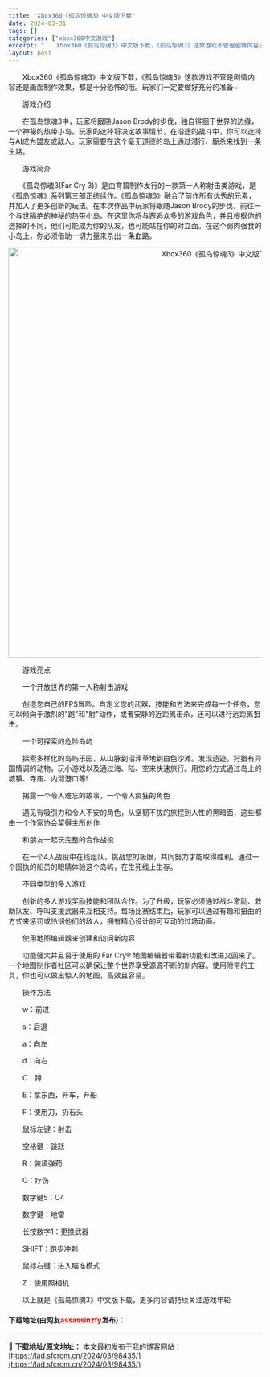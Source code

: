 ```yaml
---
title: "Xbox360《孤岛惊魂3》中文版下载"
date: 2024-03-31
tags: []
categories: ["xbox360中文游戏"]
excerpt: "　　Xbox360《孤岛惊魂3》中文版下载，《孤岛惊魂3》这款游戏不管是剧情内容还是画面制作效果，都是十分恐怖的哦。玩家们一定要做好充分的准备~ 　　游戏介绍 　　在孤岛惊魂3中，玩家将跟随Jason Brody的步伐，独自徘徊于世界的边缘，一个神秘的热带小岛。玩家的选择将决定故事情节，在沿途的战斗&hellip;"
layout: post
---
```


 <p>　　Xbox360《孤岛惊魂3》中文版下载，《孤岛惊魂3》这款游戏不管是剧情内容还是画面制作效果，都是十分恐怖的哦。玩家们一定要做好充分的准备~</p> <p>　　游戏介绍</p> <p>　　在孤岛惊魂3中，玩家将跟随Jason Brody的步伐，独自徘徊于世界的边缘，一个神秘的热带小岛。玩家的选择将决定故事情节，在沿途的战斗中，你可以选择与AI成为盟友或敌人。玩家需要在这个毫无道德的岛上通过潜行、厮杀来找到一条生路。</p> <p>　　游戏简介</p> <p>　　《孤岛惊魂3(Far Cry 3)》是由育碧制作发行的一款第一人称射击类游戏，是《孤岛惊魂》系列第三部正统续作。《孤岛惊魂3》融合了前作所有优秀的元素，并加入了更多创新的玩法。在本次作品中玩家将跟随Jason Brody的步伐，前往一个与世隔绝的神秘的热带小岛。在这里你将与邂逅众多的游戏角色，并且根据你的选择的不同，他们可能成为你的队友，也可能站在你的对立面。在这个弱肉强食的小岛上，你必须借助一切力量来杀出一条血路。</p> <p align="center"><img align="" border="0" src="https://lad.sfcrom.cn/wp-content/uploads/2024/03/20240330_66083e2246169.jpg" width="816" alt="Xbox360《孤岛惊魂3》中文版下载" /></p> <p>　　游戏亮点</p> <p>　　一个开放世界的第一人称射击游戏</p> <p>　　创造您自己的FPS冒险。自定义您的武器，技能和方法来完成每一个任务，您可以倾向于激烈的&quot;跑&quot;和&quot;射&quot;动作，或者安静的近距离击杀，还可以进行远距离狙击。</p> <p>　　一个可探索的危险岛屿</p> <p>　　探索多样化的岛屿乐园，从山脉到沼泽草地到白色沙滩。发现遗迹，狩猎有异国情调的动物，玩小游戏以及通过海、陆、空来快速旅行。用您的方式通过岛上的城镇、寺庙、内河港口等!</p> <p>　　揭露一个令人难忘的故事，一个令人疯狂的角色</p> <p>　　遇见有吸引力和令人不安的角色，从坚韧不拔的旅程到人性的黑暗面，这些都由一个作家协会奖得主所创作</p> <p>　　和朋友一起玩完整的合作战役</p> <p>　　在一个4人战役中在线组队，挑战您的极限，共同努力才能取得胜利。通过一个固执的船员的眼睛体验这个岛屿，在生死线上生存。</p> <p>　　不同类型的多人游戏</p> <p>　　创新的多人游戏奖励技能和团队合作。为了升级，玩家必须通过战斗激励、救助队友、呼叫支援武器来互相支持。每场比赛结束后，玩家可以通过有趣和扭曲的方式来惩罚或怜悯他们的敌人，拥有精心设计的可互动的过场动画。</p> <p>　　使用地图编辑器来创建和访问新内容</p> <p>　　功能强大并且易于使用的 Far Cry&reg; 地图编辑器带着新功能和改进又回来了。一个地图制作者社区可以确保让整个世界享受源源不断的新内容。使用附带的工具，你也可以做出惊人的地图，高效且容易。</p> <p>　　操作方法</p> <p>　　w：前进</p> <p>　　s：后退</p> <p>　　a：向左</p> <p>　　d：向右</p> <p>　　C：蹲</p> <p>　　E：拿东西，开车，开船</p> <p>　　F：使用刀，扔石头</p> <p>　　鼠标左键：射击</p> <p>　　空格键：跳跃</p> <p>　　R：装填弹药</p> <p>　　Q：疗伤</p> <p>　　数字键5：C4</p> <p>　　数字键：地雷</p> <p>　　长按数字1：更换武器</p> <p>　　SHIFT：跑步冲刺</p> <p>　　鼠标右键：进入瞄准模式</p> <p>　　Z：使用照相机</p> <p>　　以上就是《孤岛惊魂3》中文版下载，更多内容请持续关注游戏年轮</p> <p><h4>下载地址(由网友<font color="red">assassinzfy</font>发布)：</h4></p> 

---
📖 **下载地址/原文地址：** 本文最初发布于我的博客网站：[https://lad.sfcrom.cn/2024/03/98435/](https://lad.sfcrom.cn/2024/03/98435/)
